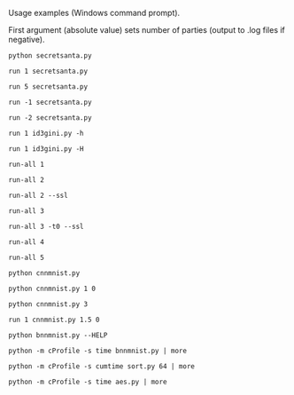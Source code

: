 Usage examples (Windows command prompt).

First argument (absolute value) sets number of parties (output to .log files if negative).

```
python secretsanta.py

run 1 secretsanta.py

run 5 secretsanta.py

run -1 secretsanta.py

run -2 secretsanta.py

run 1 id3gini.py -h

run 1 id3gini.py -H

run-all 1

run-all 2

run-all 2 --ssl

run-all 3

run-all 3 -t0 --ssl

run-all 4

run-all 5

python cnnmnist.py

python cnnmnist.py 1 0

python cnnmnist.py 3

run 1 cnnmnist.py 1.5 0

python bnnmnist.py --HELP

python -m cProfile -s time bnnmnist.py | more

python -m cProfile -s cumtime sort.py 64 | more

python -m cProfile -s time aes.py | more
```
